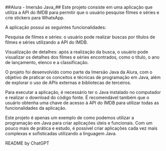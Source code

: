 ##Alura - Imersão Java_##
Este projeto consiste em uma aplicação que utiliza a API do IMDB para permitir que o usuário pesquise filmes e séries e crie stickers para WhatsApp.

A aplicação possui as seguintes funcionalidades:

Pesquisa de filmes e séries: o usuário pode realizar buscas por títulos de filmes e séries utilizando a API do IMDB.

Visualização de detalhes: após a realização da busca, o usuário pode visualizar os detalhes dos filmes e séries encontrados, como o título, o ano de lançamento, elenco e a classificação.

O projeto foi desenvolvido como parte da Imersão Java da Alura, com o objetivo de praticar os conceitos e técnicas de programação em Java, além de explorar o uso de APIs externas e bibliotecas de terceiros.

Para executar a aplicação, é necessário ter o Java instalado no computador e realizar o download do código fonte. É recomendável também que o usuário obtenha uma chave de acesso à API do IMDB para utilizar todas as funcionalidades da aplicação.

Este projeto é apenas um exemplo de como podemos utilizar a programação em Java para criar aplicações úteis e funcionais. Com um pouco mais de prática e estudo, é possível criar aplicações cada vez mais complexas e sofisticadas utilizando a linguagem Java.

README by ChatGPT
